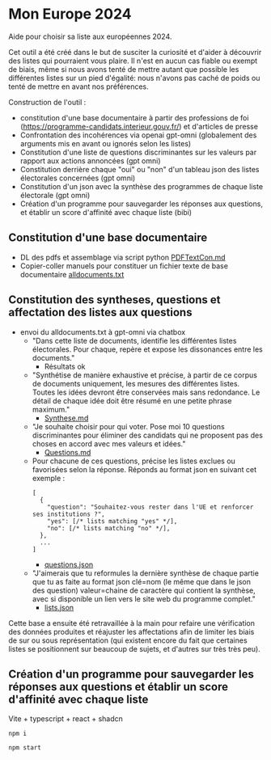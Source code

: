 # Mon Europe 2024

Aide pour choisir sa liste aux européennes 2024.

Cet outil a été créé dans le but de susciter la curiosité et d'aider à découvrir des listes qui pourraient vous plaire.
Il n'est en aucun cas fiable ou exempt de biais, même si nous avons tenté de mettre autant que possible les différentes listes sur un pied d'égalité: nous n'avons pas caché de poids ou tenté de mettre en avant nos préférences.

Construction de l'outil :

- constitution d'une base documentaire à partir des professions de foi (https://programme-candidats.interieur.gouv.fr/) et d'articles de presse
- Confrontation des incohérences via openai gpt-omni (globalement des arguments mis en avant ou ignorés selon les listes)
- Constitution d'une liste de questions discriminantes sur les valeurs par rapport aux actions annoncées (gpt omni)
- Constitution derrière chaque "oui" ou "non" d'un tableau json des listes électorales concernées (gpt omni)
- Constitution d'un json avec la synthèse des programmes de chaque liste électorale (gpt omni)
- Création d'un programme pour sauvegarder les réponses aux questions, et établir un score d'affinité avec chaque liste (bibi)

## Constitution d'une base documentaire

- DL des pdfs et assemblage via script python [PDFTextCon.md](doc%2FPDFTextCon.md)
- Copier-coller manuels pour constituer un fichier texte de base documentaire [alldocuments.txt](doc%2Falldocuments.txt)

## Constitution des syntheses, questions et affectation des listes aux questions

- envoi du alldocuments.txt à gpt-omni via chatbox
  - "Dans cette liste de documents, identifie les différentes listes électorales. Pour chaque, repère et expose les dissonances entre les documents."
    - Résultats ok
  - "Synthétise de manière exhaustive et précise, à partir de ce corpus de documents uniquement, les mesures des différentes listes. Toutes les idées devront être conservées mais sans redondance. Le détail de chaque idée doit être résumé en une petite phrase maximum."
    - [Synthese.md](doc%2FSynthese.md)
  - "Je souhaite choisir pour qui voter. Pose moi 10 questions discriminantes pour éliminer des candidats qui ne proposent pas des choses en accord avec mes valeurs et idées."
    - [Questions.md](doc%2FQuestions.md)
  - Pour chacune de ces questions, précise les listes exclues ou favorisées selon la réponse. Réponds au format json en suivant cet exemple :
    ```
    [
      {
        "question": "Souhaitez-vous rester dans l'UE et renforcer ses institutions ?",
        "yes": [/* lists matching "yes" */],
        "no": [/* lists matching "no" */],
      },
      ...
    ]
    ```
    - [questions.json](src%2Fdata%2Fquestions.json)
  - "J'aimerais que tu reformules la dernière synthèse de chaque partie que tu as faite au format json
    clé=nom (le même que dans le json des question)
    valeur=chaine de caractère qui contient la synthèse, avec si disponible un lien vers le site web du programme complet."
    - [lists.json](src%2Fdata%2Fslists.json)

Cette base a ensuite été retravaillée à la main pour refaire une vérification des données produites et réajuster les affectations afin de limiter les biais de sur ou sous représentation (qui existent encore du fait que certaines listes se positionnent sur beaucoup de sujets, et d'autres sur très très peu).


## Création d'un programme pour sauvegarder les réponses aux questions et établir un score d'affinité avec chaque liste

Vite + typescript + react + shadcn

`npm i`

`npm start`
